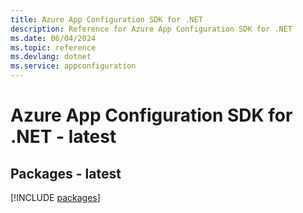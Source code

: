```yaml
---
title: Azure App Configuration SDK for .NET
description: Reference for Azure App Configuration SDK for .NET
ms.date: 06/04/2024
ms.topic: reference
ms.devlang: dotnet
ms.service: appconfiguration
---
```

# Azure App Configuration SDK for .NET - latest
## Packages - latest
[!INCLUDE [packages](app-configuration-index.md)]